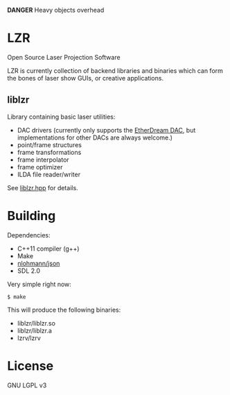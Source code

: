 
**DANGER** Heavy objects overhead

LZR
===

Open Source Laser Projection Software

LZR is currently collection of backend libraries and binaries which can form the bones of laser show GUIs, or creative applications.

liblzr
------

Library containing basic laser utilities:

- DAC drivers (currently only supports the [EtherDream DAC](http://www.ether-dream.com/), but implementations for other DACs are always welcome.)
- point/frame structures
- frame transformations
- frame interpolator
- frame optimizer
- ILDA file reader/writer

See [liblzr.hpp](https://github.com/brendanwhitfield/lzr/blob/master/liblzr/liblzr.hpp) for details.

Building
========

Dependencies:

- C++11 compiler (g++)
- Make
- [nlohmann/json](https://github.com/nlohmann/json)
- SDL 2.0

Very simple right now:

```shell
$ make
```

This will produce the following binaries:

- liblzr/liblzr.so
- liblzr/liblzr.a
- lzrv/lzrv


License
=======

GNU LGPL v3
